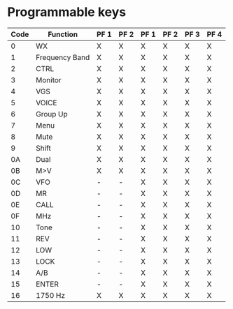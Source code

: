 # Programmable keys

| Code | Function       | PF 1 | PF 2 | PF 1 | PF 2 | PF 3 | PF 4 |
|------|----------------|------|------|------|------|------|------|
| 0    | WX             | X    | X    | X    | X    | X    | X    |
| 1    | Frequency Band | X    | X    | X    | X    | X    | X    |
| 2    | CTRL           | X    | X    | X    | X    | X    | X    |
| 3    | Monitor        | X    | X    | X    | X    | X    | X    |
| 4    | VGS            | X    | X    | X    | X    | X    | X    |
| 5    | VOICE          | X    | X    | X    | X    | X    | X    |
| 6    | Group Up       | X    | X    | X    | X    | X    | X    |
| 7    | Menu           | X    | X    | X    | X    | X    | X    |
| 8    | Mute           | X    | X    | X    | X    | X    | X    |
| 9    | Shift          | X    | X    | X    | X    | X    | X    |
| 0A   | Dual           | X    | X    | X    | X    | X    | X    |
| 0B   | M>V            | X    | X    | X    | X    | X    | X    |
| 0C   | VFO            | -    | -    | X    | X    | X    | X    |
| 0D   | MR             | -    | -    | X    | X    | X    | X    |
| 0E   | CALL           | -    | -    | X    | X    | X    | X    |
| 0F   | MHz            | -    | -    | X    | X    | X    | X    |
| 10   | Tone           | -    | -    | X    | X    | X    | X    |
| 11   | REV            | -    | -    | X    | X    | X    | X    |
| 12   | LOW            | -    | -    | X    | X    | X    | X    |
| 13   | LOCK           | -    | -    | X    | X    | X    | X    |
| 14   | A/B            | -    | -    | X    | X    | X    | X    |
| 15   | ENTER          | -    | -    | X    | X    | X    | X    |
| 16   | 1750 Hz        | X    | X    | X    | X    | X    | X    |
